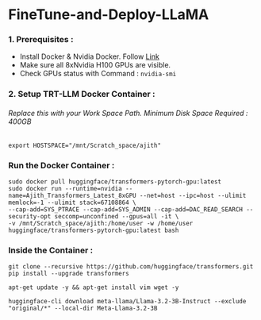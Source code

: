 # FineTune-and-Deploy-LLaMA

### 1. Prerequisites : 
- Install Docker & Nvidia Docker. Follow [Link](https://docs.nvidia.com/datacenter/cloud-native/container-toolkit/latest/install-guide.html) </br>
- Make sure all 8xNvidia H100 GPUs are visible. </br>
- Check GPUs status with Command : `nvidia-smi`


### 2. Setup TRT-LLM Docker Container : 

###### Replace this with your Work Space Path. Minimum Disk Space Required : 400GB

```
export HOSTSPACE="/mnt/Scratch_space/ajith"  
```
### Run the Docker Container : 

```
sudo docker pull huggingface/transformers-pytorch-gpu:latest
sudo docker run --runtime=nvidia --name=Ajith_Transformers_Latest_8xGPU --net=host --ipc=host --ulimit memlock=-1 --ulimit stack=67108864 \
--cap-add=SYS_PTRACE --cap-add=SYS_ADMIN --cap-add=DAC_READ_SEARCH --security-opt seccomp=unconfined --gpus=all -it \ 
-v /mnt/Scratch_space/ajith:/home/user -w /home/user huggingface/transformers-pytorch-gpu:latest bash
```

### Inside the Container : 

```
git clone --recursive https://github.com/huggingface/transformers.git 
pip install --upgrade transformers
```
```
apt-get update -y && apt-get install vim wget -y
```
```
huggingface-cli download meta-llama/Llama-3.2-3B-Instruct --exclude "original/*" --local-dir Meta-Llama-3.2-3B
```
